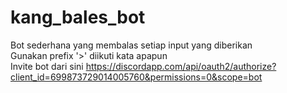 # kang_bales_bot
Bot sederhana yang membalas setiap input yang diberikan <br>
Gunakan prefix '>' diikuti kata apapun <br>
Invite bot dari sini https://discordapp.com/api/oauth2/authorize?client_id=699873729014005760&permissions=0&scope=bot
